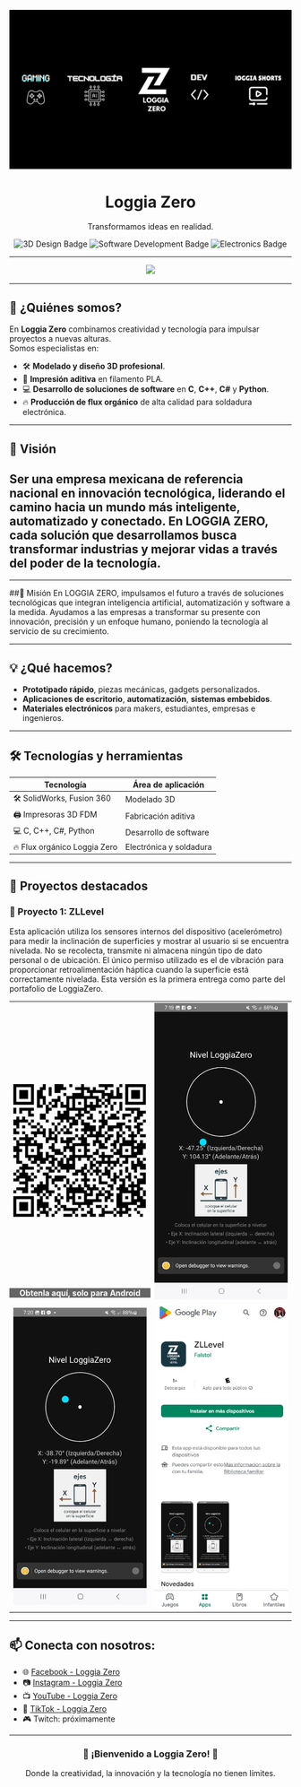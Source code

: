 <p align="center">
  <!-- Banner de Loggia Zero -->
  <img src="https://github.com/LoggiaZero/LoggiaZero/blob/a90a40b4b1172d1a613aae5ca002516dd38c906c/ImgR/bannerloggia.png" alt="Loggia Zero Banner" />
</p>

<h1 align="center">Loggia Zero</h1>

<p align="center">
  Transformamos ideas en realidad.
</p>

<p align="center">
  <img src="https://img.shields.io/badge/3D%20Design-Innovation-blue?style=for-the-badge&logo=3d-model" alt="3D Design Badge" />
  <img src="https://img.shields.io/badge/Software%20Development-C%2C%20C%2B%2B%2C%20C%23%2C%20Python-green?style=for-the-badge&logo=code" alt="Software Development Badge" />
  <img src="https://img.shields.io/badge/Electronics-Flux%20Production-orange?style=for-the-badge&logo=electron" alt="Electronics Badge" />
</p>

---

<div align="center">
  <img src="https://profile-counter.glitch.me/LoggiaZero/count.svg?"  />
</div>

---

## 🚀 ¿Quiénes somos?
En **Loggia Zero** combinamos creatividad y tecnología para impulsar proyectos a nuevas alturas.  
Somos especialistas en:

- 🛠️ **Modelado y diseño 3D profesional**.
- 🎨 **Impresión aditiva** en filamento PLA.
- 💻 **Desarrollo de soluciones de software** en **C**, **C++**, **C#** y **Python**.
- 🔥 **Producción de flux orgánico** de alta calidad para soldadura electrónica.

---

## 🎯 Visión
Ser una empresa mexicana de referencia nacional en innovación tecnológica, liderando el camino hacia un mundo más inteligente, 
automatizado y conectado. En LOGGIA ZERO, cada solución que desarrollamos busca transformar industrias y mejorar vidas a través del poder de la tecnología.
---

---

##🚀 Misión
En LOGGIA ZERO, impulsamos el futuro a través de soluciones tecnológicas que integran inteligencia artificial, 
automatización y software a la medida. Ayudamos a las empresas a transformar su presente con innovación, 
precisión y un enfoque humano, poniendo la tecnología al servicio de su crecimiento.

---
## 💡 ¿Qué hacemos?
- **Prototipado rápido**, piezas mecánicas, gadgets personalizados.
- **Aplicaciones de escritorio**, **automatización**, **sistemas embebidos**.
- **Materiales electrónicos** para makers, estudiantes, empresas e ingenieros.

---

## 🛠 Tecnologías y herramientas
| Tecnología | Área de aplicación |
|------------|---------------------|
| 🛠️ SolidWorks, Fusion 360 | Modelado 3D |
| 🖨️ Impresoras 3D FDM | Fabricación aditiva |
| 💻 C, C++, C#, Python | Desarrollo de software |
| 🔥 Flux orgánico Loggia Zero | Electrónica y soldadura |

---

## 🧪 Proyectos destacados

### 📌 Proyecto 1: ZLLevel
Esta aplicación utiliza los sensores internos del dispositivo (acelerómetro) para medir la inclinación de superficies y mostrar al usuario si se encuentra nivelada.
No se recolecta, transmite ni almacena ningún tipo de dato personal o de ubicación.
El único permiso utilizado es el de vibración para proporcionar retroalimentación háptica cuando la superficie está correctamente nivelada.
Esta versión es la primera entrega como parte del portafolio de LoggiaZero.

<div align="center">
  <table>
    <tr>
      <td style="position: relative;">
        <img src="https://github.com/LoggiaZero/LoggiaZero/blob/88ffa123cf40027231aebb3383bc383142f3fd3b/ImgR/QR%20ZLLevel.jpeg" width="300" alt="Imagen 1"/>
        <div style="position: absolute; bottom: 10px; left: 0; width: 100%; background: rgba(0,0,0,0.6); color: white; text-align: center; font-weight: bold;">Obtenla aquí, solo para Android</div>
      </td>
      <td>
        <img src="https://github.com/LoggiaZero/LoggiaZero/blob/88ffa123cf40027231aebb3383bc383142f3fd3b/ImgR/cap%20ZLlevel1.jpg" width="300" alt="Imagen 2"/>
      </td>
    </tr>
    <tr>
      <td>
        <img src="https://github.com/LoggiaZero/LoggiaZero/blob/88ffa123cf40027231aebb3383bc383142f3fd3b/ImgR/cap%20ZLlevel2.jpg" width="300" alt="Imagen 3"/>
      </td>
      <td>
        <img src="https://github.com/LoggiaZero/LoggiaZero/blob/9efc8d56651411051c28a1386cfd2d6015738c39/ImgR/Play.jpg" width="300" alt="Imagen 4"/>
      </td>
    </tr>
  </table>
</div>

---
<!--
### 📌 Proyecto 2: *(Nombre del proyecto)*
> *(Breve descripción del segundo proyecto: qué objetivo tuvo, qué retos superaste y qué resultados obtuvo.)*

---
-->
## 📫 Conecta con nosotros:
- 🌐 [Facebook - Loggia Zero](https://www.facebook.com/LoggiaZero)  
- 📷 [Instagram - Loggia Zero](https://www.instagram.com/loggiazero?igsh=dG9heDA2OXU5cWw0)
- 📺 [YouTube - Loggia Zero](https://www.youtube.com/@LOGGIAZERO)
- 📱 [TikTok - Loggia Zero](https://www.tiktok.com/@loggia.zero)
- 🎮 Twitch: próximamente  

---

<h3 align="center">🚀 ¡Bienvenido a Loggia Zero! 🚀</h3>
<p align="center">
  Donde la creatividad, la innovación y la tecnología no tienen límites.
</p>
